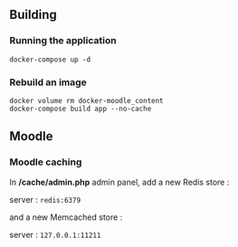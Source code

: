 ## Building

### Running the application
`docker-compose up -d`

### Rebuild an image
```
docker volume rm docker-moodle_content
docker-compose build app --no-cache
```


## Moodle

### Moodle caching

In **/cache/admin.php** admin panel, add a new Redis store :

server : `redis:6379`

and a new Memcached store : 

server : `127.0.0.1:11211`
